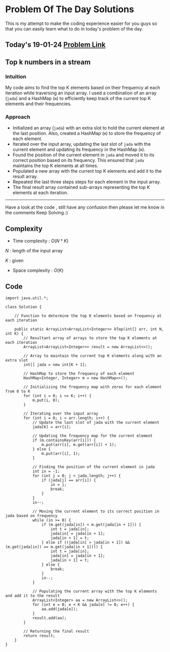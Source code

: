 # Problem Of The Day Solutions

This is my attempt to make the coding experience easier for you guys so that you can easily learn what to do in today's problem of the day.

## Today's 19-01-24 [Problem Link](https://www.geeksforgeeks.org/problems/top-k-numbers3425/1)
## Top k numbers in a stream

### Intuition
My code aims to find the top K elements based on their frequency at each iteration while traversing an input array. I used a combination of an array (`jada`) and a HashMap (`m`) to efficiently keep track of the current top K elements and their frequencies.

### Approach

- Initialized an array (`jada`) with an extra slot to hold the current element at the last position. Also, created a HashMap (`m`) to store the frequency of each element.
- Iterated over the input array, updating the last slot of `jada` with the current element and updating its frequency in the HashMap (`m`).
- Found the position of the current element in `jada` and moved it to its correct position based on its frequency. This ensured that `jada` maintains the top K elements at all times.
- Populated a new array with the current top K elements and add it to the result array.
- Repeated the last three steps steps for each element in the input array.
- The final result array contained sub-arrays representing the top K elements at each iteration.

---
Have a look at the code , still have any confusion then please let me know in the comments
Keep Solving.:)

## Complexity
- Time complexity : $O(N*K)$
<!-- Add your time complexity here, e.g. $$O())$$ -->
$N$ : length of the input array

$K$ : given
- Space complexity : $O(K)$
<!-- Add your space complexity here, e.g. $$O(n)$$ -->

## Code
```
import java.util.*;

class Solution {
    
    // Function to determine the top K elements based on frequency at each iteration
    
    public static ArrayList<ArrayList<Integer>> kTop(int[] arr, int N, int K) {
        // Resultant array of arrays to store the top K elements at each iteration
        ArrayList<ArrayList<Integer>> result = new ArrayList<>();

        // Array to maintain the current top K elements along with an extra slot
        int[] jada = new int[K + 1];

        // HashMap to store the frequency of each element
        HashMap<Integer, Integer> m = new HashMap<>();

        // Initializing the frequency map with zeros for each element from 0 to K
        for (int i = 0; i <= K; i++) {
            m.put(i, 0);
        }

        // Iterating over the input array
        for (int i = 0; i < arr.length; i++) {
            // Update the last slot of jada with the current element
            jada[K] = arr[i];

            // Updating the frequency map for the current element
            if (m.containsKey(arr[i])) {
                m.put(arr[i], m.get(arr[i]) + 1);
            } else {
                m.put(arr[i], 1);
            }

            // Finding the position of the current element in jada
            int in = -1;
            for (int j = 0; j < jada.length; j++) {
                if (jada[j] == arr[i]) {
                    in = j;
                    break;
                }
            }
            in--;

            // Moving the current element to its correct position in jada based on frequency
            while (in >= 0) {
                if (m.get(jada[in]) < m.get(jada[in + 1])) {
                    int t = jada[in];
                    jada[in] = jada[in + 1];
                    jada[in + 1] = t;
                } else if ((jada[in] > jada[in + 1]) && (m.get(jada[in]) == m.get(jada[in + 1]))) {
                    int t = jada[in];
                    jada[in] = jada[in + 1];
                    jada[in + 1] = t;
                } else {
                    break;
                }
                in--;
            }

            // Populating the current array with the top K elements and add it to the result
            ArrayList<Integer> aa = new ArrayList<>();
            for (int e = 0; e < K && jada[e] != 0; e++) {
                aa.add(jada[e]);
            }
            result.add(aa);
        }

        // Returning the final result
        return result;
    }
}

```

